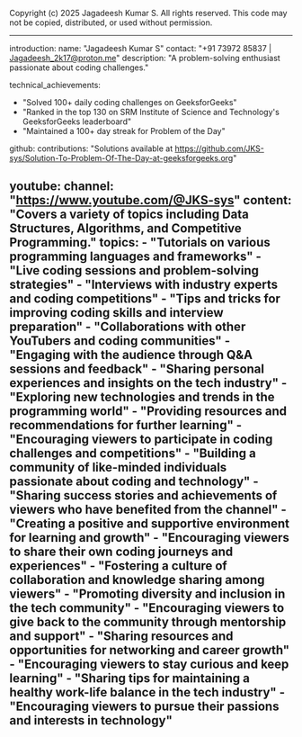 Copyright (c) 2025 Jagadeesh Kumar S. All rights reserved.
This code may not be copied, distributed, or used without permission.

---
introduction:
  name: "Jagadeesh Kumar S"
  contact: "+91 73972 85837 | Jagadeesh_2k17@proton.me"
  description: "A problem-solving enthusiast passionate about coding challenges."

technical_achievements:
  - "Solved 100+ daily coding challenges on GeeksforGeeks"
  - "Ranked in the top 130 on SRM Institute of Science and Technology's GeeksforGeeks leaderboard"
  - "Maintained a 100+ day streak for Problem of the Day"

github:
  contributions: "Solutions available at https://github.com/JKS-sys/Solution-To-Problem-Of-The-Day-at-geeksforgeeks.org"

youtube:
  channel: "https://www.youtube.com/@JKS-sys"
  content: "Covers a variety of topics including Data Structures, Algorithms, and Competitive Programming."
  topics:
    - "Tutorials on various programming languages and frameworks"
    - "Live coding sessions and problem-solving strategies"
    - "Interviews with industry experts and coding competitions"
    - "Tips and tricks for improving coding skills and interview preparation"
    - "Collaborations with other YouTubers and coding communities"
    - "Engaging with the audience through Q&A sessions and feedback"
    - "Sharing personal experiences and insights on the tech industry"
    - "Exploring new technologies and trends in the programming world"
    - "Providing resources and recommendations for further learning"
    - "Encouraging viewers to participate in coding challenges and competitions"
    - "Building a community of like-minded individuals passionate about coding and technology"
    - "Sharing success stories and achievements of viewers who have benefited from the channel"
    - "Creating a positive and supportive environment for learning and growth"
    - "Encouraging viewers to share their own coding journeys and experiences"
    - "Fostering a culture of collaboration and knowledge sharing among viewers"
    - "Promoting diversity and inclusion in the tech community"
    - "Encouraging viewers to give back to the community through mentorship and support"
    - "Sharing resources and opportunities for networking and career growth"
    - "Encouraging viewers to stay curious and keep learning"
    - "Sharing tips for maintaining a healthy work-life balance in the tech industry"
    - "Encouraging viewers to pursue their passions and interests in technology"
---
